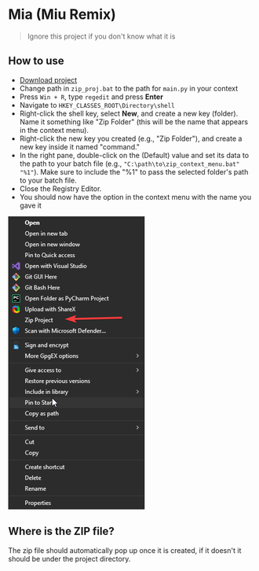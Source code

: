 # Mia (Miu Remix)
> Ignore this project if you don't know what it is

## How to use

- [Download project](https://github.com/Azuyamat/mia/archive/refs/tags/1.0.0.zip)
- Change path in `zip_proj.bat` to the path for `main.py` in your context
- Press `Win + R`, type `regedit` and press **Enter**
- Navigate to `HKEY_CLASSES_ROOT\Directory\shell`
- Right-click the shell key, select **New**, and create a new key (folder). Name it something like "Zip Folder" (this will be the name that appears in the context menu).
- Right-click the new key you created (e.g., "Zip Folder"), and create a new key inside it named "command."
- In the right pane, double-click on the (Default) value and set its data to the path to your batch file (e.g., `"C:\path\to\zip_context_menu.bat" "%1"`). Make sure to include the "%1" to pass the selected folder's path to your batch file.
- Close the Registry Editor.
- You should now have the option in the context menu with the name you gave it

![img.png](img.png)

## Where is the ZIP file?
The zip file should automatically pop up once it is created, if it doesn't it should be under the project directory.
